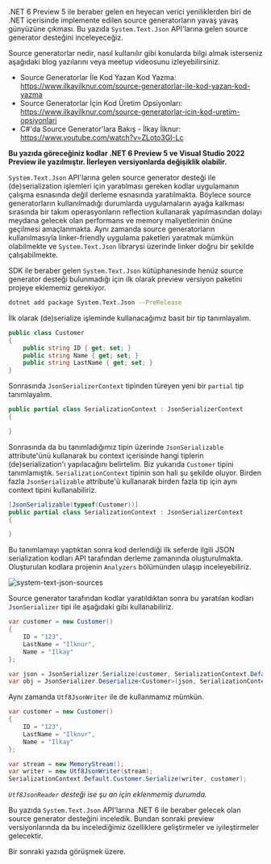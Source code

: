 
.NET 6 Preview 5 ile beraber gelen en heyecan verici yeniliklerden biri de .NET içerisinde implemente edilen source generatorların yavaş yavaş günyüzüne çıkması. Bu yazıda `System.Text.Json` API'larına gelen source generator desteğini inceleyeceğiz. 

Source generatorlar nedir, nasıl kullanılır gibi konularda bilgi almak isterseniz aşağıdaki blog yazılarını veya meetup videosunu izleyebilirsiniz. 

* Source Generatorlar İle Kod Yazan Kod Yazma: <a href="https://www.ilkayilknur.com/source-generatorlar-ile-kod-yazan-kod-yazma" target="_blank">https://www.ilkayilknur.com/source-generatorlar-ile-kod-yazan-kod-yazma</a>
* Source Generatorlar İçin Kod Üretim Opsiyonları: <a href="https://www.ilkayilknur.com/source-generatorlar-icin-kod-uretim-opsiyonlari" target="_blank">https://www.ilkayilknur.com/source-generatorlar-icin-kod-uretim-opsiyonlari</a>
* C#'da Source Generator'lara Bakış - İlkay İlknur: <a href="https://www.youtube.com/watch?v=ZLoto3GI-Lc" target="_blank">https://www.youtube.com/watch?v=ZLoto3GI-Lc</a>

**Bu yazıda göreceğiniz kodlar .NET 6 Preview 5 ve Visual Studio 2022 Preview ile yazılmıştır. İlerleyen versiyonlarda değişiklik olabilir.**

`System.Text.Json` API'larına gelen source generator desteği ile (de)serialization işlemleri için yaratılması gereken kodlar uygulamanın çalışma esnasında değil derleme esnasında yaratılmakta. Böylece source generatorların kullanılmadığı durumlarda uygulamaların ayağa kalkması sırasında bir takım operasyonların reflection kullanarak yapılmasından dolayı meydana gelecek olan performans ve memory maliyetlerinin önüne geçilmesi amaçlanmakta. Aynı zamanda source generatorların kullanılmasıyla linker-friendly uygulama paketleri yaratmak mümkün olabilmekte ve `System.Text.Json` librarysi üzerinde linker doğru bir şekilde çalışabilmekte.

SDK ile beraber gelen `System.Text.Json` kütüphanesinde henüz source generator desteği bulunmadığı için ilk olarak preview versiyon paketini projeye eklememiz gerekiyor.

```bash
dotnet add package System.Text.Json --PreRelease
```

İlk olarak (de)serialize işleminde kullanacağımız basit bir tip tanımlayalım. 

```csharp
public class Customer
{
    public string ID { get; set; }
    public string Name { get; set; }
    public string LastName { get; set; }
}
```

Sonrasında `JsonSerializerContext` tipinden türeyen yeni bir `partial` tip tanımlayalım.

```csharp
public partial class SerializationContext : JsonSerializerContext
{

}
```

Sonrasında da bu tanımladığımız tipin üzerinde `JsonSerializable` attribute'ünü kullanarak bu context içerisinde hangi tiplerin  (de)serialization'ı yapılacağını belirtelim. Biz yukarıda `Customer` tipini tanımlamıştık. `SerializationContext` tipinin son hali şu şekilde oluyor. Birden fazla `JsonSerializable` attribute'ü kullanarak birden fazla tip için aynı context tipini kullanabiliriz.

```csharp
[JsonSerializable(typeof(Customer))]
public partial class SerializationContext : JsonSerializerContext
{

}
```

Bu tanımlamayı yaptıktan sonra kod derlendiği ilk seferde ilgili JSON serialization kodları API tarafından derleme zamanında oluşturulmakta. Oluşturulan kodlara projenin `Analyzers` bölümünden ulaşıp inceleyebiliriz.

![system-text-json-sources](https://ilkayblog.blob.core.windows.net/uploads/2021/06/22/system-text-json-sources.png)

Source generator tarafından kodlar yaratıldıktan sonra bu yaratılan kodları `JsonSerializer` tipi ile aşağıdaki gibi kullanabiliriz. 

```csharp
var customer = new Customer()
{
    ID = "123",
    LastName = "Ilknur",
    Name = "Ilkay"
};

var json = JsonSerializer.Serialize(customer, SerializationContext.Default.Customer);
var obj = JsonSerializer.Deserialize<Customer>(json, SerializationContext.Default.Customer);
```

Aynı zamanda `Utf8JsonWriter` ile de kullanmamız mümkün.

```csharp
var customer = new Customer()
{
    ID = "123",
    LastName = "Ilknur",
    Name = "Ilkay"
};

var stream = new MemoryStream();
var writer = new Utf8JsonWriter(stream);
SerializationContext.Default.Customer.Serialize(writer, customer);
```

*`Utf8JsonReader` desteği ise şu an için eklenmemiş durumda.*

Bu yazıda `System.Text.Json` API'larına .NET 6 ile beraber gelecek olan source generator desteğini inceledik. Bundan sonraki preview versiyonlarında da bu incelediğimiz özelliklere geliştirmeler ve iyileştirmeler gelecektir.

Bir sonraki yazıda görüşmek üzere.
